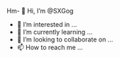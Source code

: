 Hm- 👋 Hi, I’m @SXGog
- 👀 I’m interested in ...
- 🌱 I’m currently learning ...
- 💞️ I’m looking to collaborate on ...
- 📫 How to reach me ...

<!---
SXGog/SXGog is a ✨ special ✨ repository because its `README.md` (this file) appears on your GitHub profile.
You can click the Preview link to take a look at your changes.
--->
